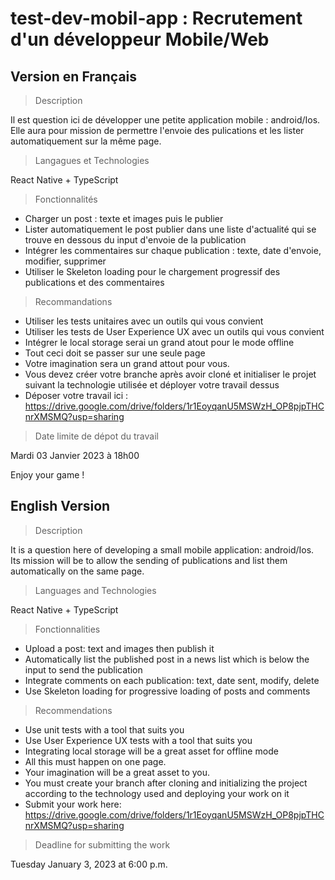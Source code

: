 # test-dev-mobil-app : Recrutement d'un développeur Mobile/Web

## Version en Français
> Description

Il est question ici de développer une petite application mobile : android/Ios. 
Elle aura pour mission de permettre l'envoie des pulications et les lister automatiquement sur la même page.

> Langagues et Technologies 

React Native + TypeScript

> Fonctionnalités

* Charger un post : texte et images puis le publier 
* Lister automatiquement le post publier dans une liste d'actualité qui se trouve en dessous du input d'envoie de la publication
* Intégrer les commentaires sur chaque publication : texte, date d'envoie, modifier, supprimer
* Utiliser le Skeleton loading pour le chargement progressif des publications et des commentaires 

> Recommandations

* Utiliser les tests unitaires avec un outils qui vous convient
* Utiliser les tests de User Experience UX avec un outils qui vous convient
* Intégrer le local storage serai un grand atout pour le mode offline
* Tout ceci doit se passer sur une seule page
* Votre imagination sera un grand attout pour vous.
* Vous devez créer votre branche après avoir cloné et initialiser le projet suivant la technologie utilisée et déployer votre travail dessus 
* Déposer votre travail ici : https://drive.google.com/drive/folders/1r1EoyqanU5MSWzH_OP8pjpTHCnrXMSMQ?usp=sharing 

> Date limite de dépot du travail 

Mardi 03 Janvier 2023 à 18h00

Enjoy your game ! 




## English Version
> Description

It is a question here of developing a small mobile application: android/Ios.
Its mission will be to allow the sending of publications and list them automatically on the same page.

> Languages ​​and Technologies 

React Native + TypeScript

> Fonctionnalities

* Upload a post: text and images then publish it
* Automatically list the published post in a news list which is below the input to send the publication
* Integrate comments on each publication: text, date sent, modify, delete
* Use Skeleton loading for progressive loading of posts and comments

> Recommendations
* Use unit tests with a tool that suits you
* Use User Experience UX tests with a tool that suits you
* Integrating local storage will be a great asset for offline mode
* All this must happen on one page.
* Your imagination will be a great asset to you.
* You must create your branch after cloning and initializing the project according to the technology used and deploying your work on it
* Submit your work here: https://drive.google.com/drive/folders/1r1EoyqanU5MSWzH_OP8pjpTHCnrXMSMQ?usp=sharing

> Deadline for submitting the work

Tuesday January 3, 2023 at 6:00 p.m.
